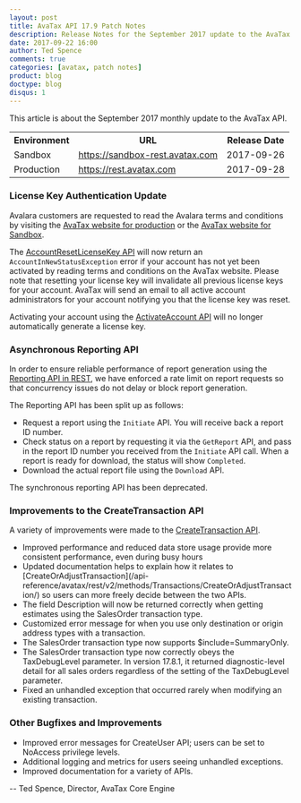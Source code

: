 ```yaml
---
layout: post
title: AvaTax API 17.9 Patch Notes
description: Release Notes for the September 2017 update to the AvaTax API
date: 2017-09-22 16:00
author: Ted Spence
comments: true
categories: [avatax, patch notes]
product: blog
doctype: blog
disqus: 1
---
```


This article is about the September 2017 monthly update to the AvaTax API.

<div class="mobile-table">
    <table class="styled-table">
        <tr>
            <th>Environment</th>
            <th>URL</th>
            <th>Release Date</th>
        </tr>
        <tr>
            <td>Sandbox</td>
            <td><a href="https://sandbox-rest.avatax.com">https://sandbox-rest.avatax.com</a></td>
            <td>2017-09-26</td>
        </tr>
        <tr>
            <td>Production</td>
            <td><a href="https://rest.avatax.com">https://rest.avatax.com</a></td>
            <td>2017-09-28</td>
        </tr>
    </table>
</div>

<h3>License Key Authentication Update</h3>

Avalara customers are requested to read the Avalara terms and conditions by visiting the [AvaTax website for production](https://admin.avalara.com) or the [AvaTax website for Sandbox](https://sandbox.admin.avalara.com).

The [AccountResetLicenseKey API](/api-reference/avatax/rest/v2/methods/Accounts/AccountResetLicenseKey/) will now return an `AccountInNewStatusException` error if your account has not yet been activated by reading terms and conditions on the AvaTax website.  Please note that resetting your license key will invalidate all previous license keys for your account.  AvaTax will send an email to all active account administrators for your account notifying you that the license key was reset.

Activating your account using the [ActivateAccount API](/api-reference/avatax/rest/v2/methods/Accounts/ActivateAccount/) will no longer automatically generate a license key.  

<h3>Asynchronous Reporting API</h3>

In order to ensure reliable performance of report generation using the [Reporting API in REST](/api-reference/avatax/rest/v2/methods/Reports/), we have enforced a rate limit on report requests so that concurrency issues do not delay or block report generation.  

The Reporting API has been split up as follows:

* Request a report using the `Initiate` API.  You will receive back a report ID number.
* Check status on a report by requesting it via the `GetReport` API, and pass in the report ID number you received from the `Initiate` API call.  When a report is ready for download, the status will show `Completed`.
* Download the actual report file using the `Download` API.

The synchronous reporting API has been deprecated.

<h3>Improvements to the CreateTransaction API</h3>

A variety of improvements were made to the [CreateTransaction API](/api-reference/avatax/rest/v2/methods/Transactions/CreateTransaction/).  

<ul class="normal">
    <li>Improved performance and reduced data store usage provide more consistent performance, even during busy hours</li>
    <li>Updated documentation helps to explain how it relates to [CreateOrAdjustTransaction](/api-reference/avatax/rest/v2/methods/Transactions/CreateOrAdjustTransaction/) so users can more freely decide between the two APIs.</li>
    <li>The field Description will now be returned correctly when getting estimates using the SalesOrder transaction type.</li>
    <li>Customized error message for when you use only destination or origin address types with a transaction.</li>
    <li>The SalesOrder transaction type now supports $include=SummaryOnly.</li>
    <li>The SalesOrder transaction type now correctly obeys the TaxDebugLevel parameter.  In version 17.8.1, it returned diagnostic-level detail for all sales orders regardless of the setting of the TaxDebugLevel parameter.</li>
    <li>Fixed an unhandled exception that occurred rarely when modifying an existing transaction.</li>
</ul>

<h3>Other Bugfixes and Improvements</h3>

<ul class="normal">
    <li>Improved error messages for CreateUser API; users can be set to NoAccess privilege levels.</li>
    <li>Additional logging and metrics for users seeing unhandled exceptions.</li>
    <li>Improved documentation for a variety of APIs.</li>
</ul>

-- Ted Spence, Director, AvaTax Core Engine

